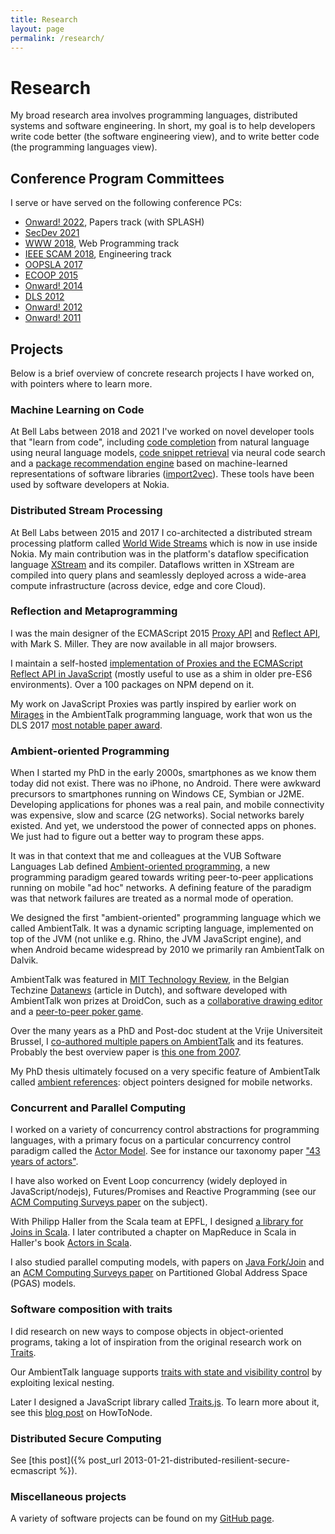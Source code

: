 ```yaml
---
title: Research
layout: page
permalink: /research/
---
```


# Research

My broad research area involves programming languages, distributed systems and software engineering. In short, my goal is to help developers write code better (the software engineering view), and to write better code (the programming languages view).

## Conference Program Committees

I serve or have served on the following conference PCs:

  * [Onward! 2022](https://2022.splashcon.org/track/splash-2022-Onward-papers), Papers track (with SPLASH)
  * [SecDev 2021](https://secdev.ieee.org/2021/home/)
  * [WWW 2018](https://www2018.thewebconf.org/call-for-papers/web-programming-cfp/), Web Programming track
  * [IEEE SCAM 2018](www.ieee-scam.org/2018/#progcomeng), Engineering track
  * [OOPSLA 2017](https://2017.splashcon.org/track/splash-2017-OOPSLA)
  * [ECOOP 2015](https://2015.ecoop.org/)
  * [Onward! 2014](https://2014.onward-conference.org/)
  * [DLS 2012](www.dynamic-languages-symposium.org/dls-12/index.html)
  * [Onward! 2012](onward-conference.org/2012/)
  * [Onward! 2011](onward-conference.org/2011/)

## Projects

Below is a brief overview of concrete research projects I have worked on, with pointers where to learn more.

### Machine Learning on Code

At Bell Labs between 2018 and 2021 I've worked on novel developer tools that "learn from code", including [code completion](https://arxiv.org/abs/2108.05198) from natural language using neural language models, [code snippet retrieval](https://arxiv.org/abs/2008.12193) via neural code search and a [package recommendation engine](https://bell-labs.com/code-compass) based on machine-learned representations of software libraries ([import2vec](https://arxiv.org/abs/1904.03990)). These tools have been used by software developers at Nokia.

### Distributed Stream Processing

At Bell Labs between 2015 and 2017 I co-architected a distributed stream processing platform called [World Wide Streams](https://worldwidestreams.io) which is now in use inside Nokia. My main contribution was in the platform's dataflow specification language [XStream]({{site.asseturl}}/XStream_ifip17.pdf) and its compiler. Dataflows written in XStream are compiled into query plans and seamlessly deployed across a wide-area compute infrastructure (across device, edge and core Cloud).

### Reflection and Metaprogramming

I was the main designer of the ECMAScript 2015 [Proxy API](https://developer.mozilla.org/en-US/docs/Web/JavaScript/Reference/Global_Objects/Proxy) and [Reflect API](https://developer.mozilla.org/en-US/docs/Web/JavaScript/Reference/Global_Objects/Reflect), with Mark S. Miller. They are now available in all major browsers.

I maintain a self-hosted [implementation of Proxies and the ECMAScript Reflect API in JavaScript](https://github.com/tvcutsem/harmony-reflect) (mostly useful to use as a shim in older pre-ES6 environments). Over a 100 packages on NPM depend on it.

My work on JavaScript Proxies was partly inspired by earlier work on [Mirages](http://soft.vub.ac.be/Publications/2007/vub-prog-tr-07-16.pdf) in the AmbientTalk programming language, work that won us the DLS 2017 [most notable paper award](https://dynamic-languages-symposium.org/media/dls2017mnp2007.pdf).

### Ambient-oriented Programming

When I started my PhD in the early 2000s, smartphones as we know them today did not exist. There was no iPhone, no Android. There were awkward precursors to smartphones running on Windows CE, Symbian or J2ME. Developing applications for phones was a real pain, and mobile connectivity was expensive, slow and scarce (2G networks). Social networks barely existed. And yet, we understood the power of connected apps on phones. We just had to figure out a better way to program these apps.

It was in that context that me and colleagues at the VUB Software Languages Lab defined [Ambient-oriented programming](http://soft.vub.ac.be/amop), a new programming paradigm geared towards writing peer-to-peer applications running on mobile "ad hoc" networks. A defining feature of the paradigm was that network failures are treated as a normal mode of operation.

We designed the first "ambient-oriented" programming language which we called AmbientTalk. It was a dynamic scripting language, implemented on top of the JVM (not unlike e.g. Rhino, the JVM JavaScript engine), and when Android became widespread by 2010 we primarily ran AmbientTalk on Dalvik.

AmbientTalk was featured in [MIT Technology Review](https://www.technologyreview.com/s/419956/new-languages-and-why-we-need-them/), in the Belgian Techzine [Datanews](http://soft.vub.ac.be/~tvcutsem/talks/presentations/datanews_feb2011.pdf) (article in Dutch), and software developed with AmbientTalk won prizes at DroidCon, such as a [collaborative drawing editor](https://www.youtube.com/watch?v=k0HYqRCxtHc) and a [peer-to-peer poker game](https://www.youtube.com/watch?v=HtYfGa0i2E0).

Over the many years as a PhD and Post-doc student at the Vrije Universiteit Brussel, I [co-authored multiple papers on AmbientTalk](http://soft.vub.ac.be/amop/research/atpapers) and its features. Probably the best overview paper is [this one from 2007](http://soft.vub.ac.be/Publications/2007/vub-prog-tr-07-17.pdf).

My PhD thesis ultimately focused on a very specific feature of AmbientTalk called [ambient references](http://soft.vub.ac.be/amop/research/ambientrefs): object pointers designed for mobile networks.

### Concurrent and Parallel Computing

I worked on a variety of concurrency control abstractions for programming languages, with a primary focus on a particular concurrency control paradigm called the [Actor Model](https://en.wikipedia.org/wiki/Actor_model). See for instance our taxonomy paper ["43 years of actors"](http://soft.vub.ac.be/Publications/2016/vub-soft-tr-16-11.pdf).

I have also worked on Event Loop concurrency (widely deployed in JavaScript/nodejs), Futures/Promises and Reactive Programming (see our [ACM Computing Surveys paper](http://soft.vub.ac.be/Publications/2012/vub-soft-tr-12-13.pdf) on the subject).

With Philipp Haller from the Scala team at EPFL, I designed [a library for Joins in Scala](http://lampwww.epfl.ch/~phaller/joins/index.html). I later contributed a chapter on MapReduce in Scala in Haller's book [Actors in Scala](https://www.amazon.com/Actors-Scala-Philipp-Haller/dp/0981531652).

I also studied parallel computing models, with papers on [Java Fork/Join](http://soft.vub.ac.be/Publications/2014/vub-soft-tr-14-08.pdf) and an [ACM Computing Surveys paper](https://dl.acm.org/citation.cfm?id=2716320) on Partitioned Global Address Space (PGAS) models.

### Software composition with traits

I did research on new ways to compose objects in object-oriented programs, taking a lot of inspiration from the original research work on [Traits](http://www.iam.unibe.ch/~scg/Research/Traits).

Our AmbientTalk language supports [traits with state and visibility control](https://soft.vub.ac.be/Publications/2009/vub-prog-tr-09-04.pdf) by exploiting lexical nesting.

Later I designed a JavaScript library called [Traits.js](https://github.com/traitsjs/traits.js). To learn more about it, see this [blog post](https://howtonode.org/traitsjs) on HowToNode.

### Distributed Secure Computing

See [this post]({% post_url 2013-01-21-distributed-resilient-secure-ecmascript %}).

### Miscellaneous projects

A variety of software projects can be found on my [GitHub page](https://github.com/tvcutsem).